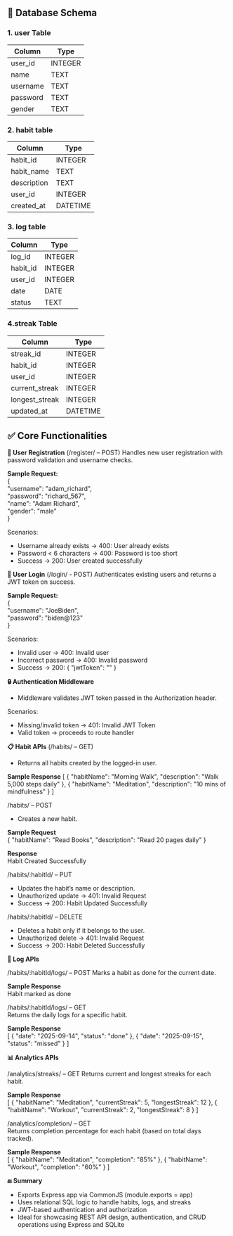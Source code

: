 ## 🔧 Database Schema

### 1. user Table

| Column   | Type    |
|----------|---------|
| user_id  | INTEGER |
| name     | TEXT    |
| username | TEXT    |
| password | TEXT    |
| gender   | TEXT    |

### 2. habit table
| Column      | Type     |
| ----------- | -------- |
| habit\_id   | INTEGER  |
| habit\_name | TEXT     |
| description | TEXT     |
| user\_id    | INTEGER  |
| created\_at | DATETIME |

### 3. log table
| Column    | Type    |
| --------- | ------- |
| log\_id   | INTEGER |                                 
| habit\_id | INTEGER |                                  
| user\_id  | INTEGER |                                  
| date      | DATE    |                                  
| status    | TEXT    | 

### 4.streak Table
| Column          | Type     |
| --------------- | -------- |
| streak\_id      | INTEGER  |
| habit\_id       | INTEGER  |
| user\_id        | INTEGER  |
| current\_streak | INTEGER  |
| longest\_streak | INTEGER  |
| updated\_at     | DATETIME |

## ✅ Core Functionalities

**🔐 User Registration** (/register/ – POST) 
Handles new user registration with password validation and username checks.

**Sample Request:**  
{  
  "username": "adam_richard",  
  "password": "richard_567",  
  "name": "Adam Richard",  
  "gender": "male"  
  }

Scenarios:
- Username already exists → 400: User already exists
- Password < 6 characters → 400: Password is too short
- Success → 200: User created successfully

**🔐 User Login**   (/login/ - POST)
Authenticates existing users and returns a JWT token on success.  


**Sample Request:**  
{  
"username": "JoeBiden",  
"password": "biden@123"  
}

Scenarios:
- Invalid user → 400: Invalid user
- Incorrect password → 400: Invalid password
- Success → 200: { "jwtToken": "<token>" }

**🔒 Authentication Middleware**
- Middleware validates JWT token passed in the Authorization header.

Scenarios:
- Missing/invalid token → 401: Invalid JWT Token
- Valid token → proceeds to route handler

**📋 Habit APIs**   (/habits/ – GET)
- Returns all habits created by the logged-in user.

**Sample Response**
[
  {
    "habitName": "Morning Walk",
    "description": "Walk 5,000 steps daily"
  },
  {
    "habitName": "Meditation",
    "description": "10 mins of mindfulness"
  }
]


/habits/ – POST
- Creates a new habit.

**Sample Request**  
{ "habitName": "Read Books", "description": "Read 20 pages daily" }

**Response**  
Habit Created Successfully

/habits/:habitId/ – PUT  
- Updates the habit’s name or description.
- Unauthorized update → 401: Invalid Request
- Success → 200: Habit Updated Successfully

/habits/:habitId/ – DELETE  
- Deletes a habit only if it belongs to the user.
- Unauthorized delete → 401: Invalid Request
- Success → 200: Habit Deleted Successfully


**📝 Log APIs**

/habits/:habitId/logs/ – POST
Marks a habit as done for the current date.

**Sample Response**  
Habit marked as done

/habits/:habitId/logs/ – GET  
Returns the daily logs for a specific habit.

**Sample Response**  
[
  { "date": "2025-09-14", "status": "done" },
  { "date": "2025-09-15", "status": "missed" }
]

**📊 Analytics APIs**

/analytics/streaks/ – GET 
Returns current and longest streaks for each habit.

**Sample Response**  
[
  { "habitName": "Meditation", "currentStreak": 5, "longestStreak": 12 },
  { "habitName": "Workout", "currentStreak": 2, "longestStreak": 8 }
]

/analytics/completion/ – GET  
Returns completion percentage for each habit (based on total days tracked).

**Sample Response**  
[
  { "habitName": "Meditation", "completion": "85%" },
  { "habitName": "Workout", "completion": "60%" }
]


**🔚 Summary**

- Exports Express app via CommonJS (module.exports = app)
- Uses relational SQL logic to handle habits, logs, and streaks
- JWT-based authentication and authorization
- Ideal for showcasing REST API design, authentication, and CRUD operations using Express and SQLite

  

  



